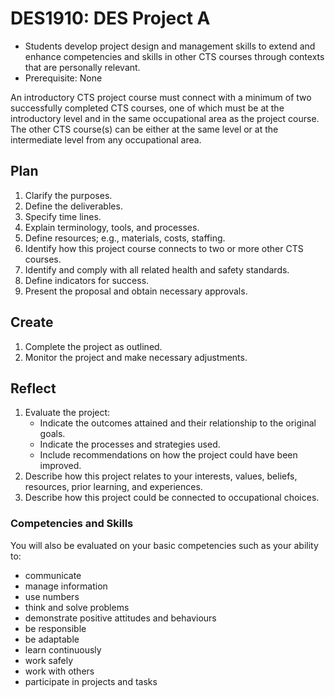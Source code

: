 # DES1910: DES Project A

* Students develop project design and management skills to extend and enhance competencies and skills in other CTS courses through contexts that are personally relevant.
* Prerequisite: None

An introductory CTS project course must connect with a minimum of two successfully completed CTS courses, one of which must be at the introductory level and in the same occupational area as the project course. The other CTS course(s) can be either at the same level or at the intermediate level from any occupational area.

## Plan

1. Clarify the purposes.
1. Define the deliverables.
1. Specify time lines.
1. Explain terminology, tools, and processes.
1. Define resources; e.g., materials, costs, staffing.
1. Identify how this project course connects to two or more other CTS courses.
1. Identify and comply with all related health and safety standards.
1. Define indicators for success.
1. Present the proposal and obtain necessary approvals.

## Create

1. Complete the project as outlined.
1. Monitor the project and make necessary adjustments.

## Reflect

1. Evaluate the project:
    * Indicate the outcomes attained and their relationship to the original goals.
    * Indicate the processes and strategies used.
    * Include recommendations on how the project could have been improved.
1. Describe how this project relates to your interests, values, beliefs, resources, prior learning, and experiences.
1. Describe how this project could be connected to occupational choices.

### Competencies and Skills

You will also be evaluated on your basic competencies such as your ability to:

* communicate
* manage information
* use numbers
* think and solve problems
* demonstrate positive attitudes and behaviours
* be responsible
* be adaptable
* learn continuously
* work safely
* work with others
* participate in projects and tasks
